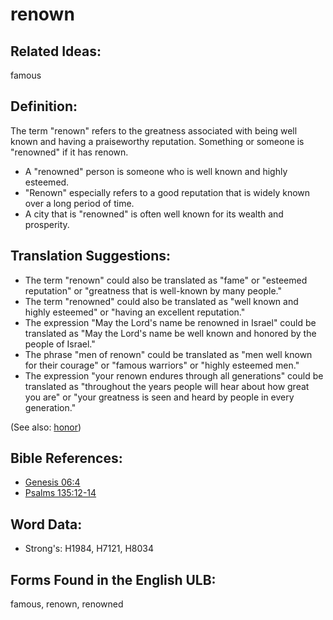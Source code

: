 # renown

## Related Ideas:

famous

## Definition:

The term "renown" refers to the greatness associated with being well known and having a praiseworthy reputation. Something or someone is "renowned" if it has renown.

* A "renowned" person is someone who is well known and highly esteemed.
* "Renown" especially refers to a good reputation that is widely known over a long period of time.
* A city that is "renowned" is often well known for its wealth and prosperity.

## Translation Suggestions:

* The term "renown" could also be translated as "fame" or "esteemed reputation" or "greatness that is well-known by many people."
* The term "renowned" could also be translated as "well known and highly esteemed" or "having an excellent reputation."
* The expression "May the Lord's name be renowned in Israel" could be translated as "May the Lord's name be well known and honored by the people of Israel."
* The phrase "men of renown" could be translated as "men well known for their courage" or "famous warriors" or "highly esteemed men."
* The expression "your renown endures through all generations" could be translated as "throughout the years people will hear about how great you are" or "your greatness is seen and heard by people in every generation."

(See also: [honor](../kt/honor.md))

## Bible References:

* [Genesis 06:4](rc://en/tn/help/gen/06/04)
* [Psalms 135:12-14](rc://en/tn/help/psa/135/012)

## Word Data:

* Strong's: H1984, H7121, H8034

## Forms Found in the English ULB:

famous, renown, renowned
